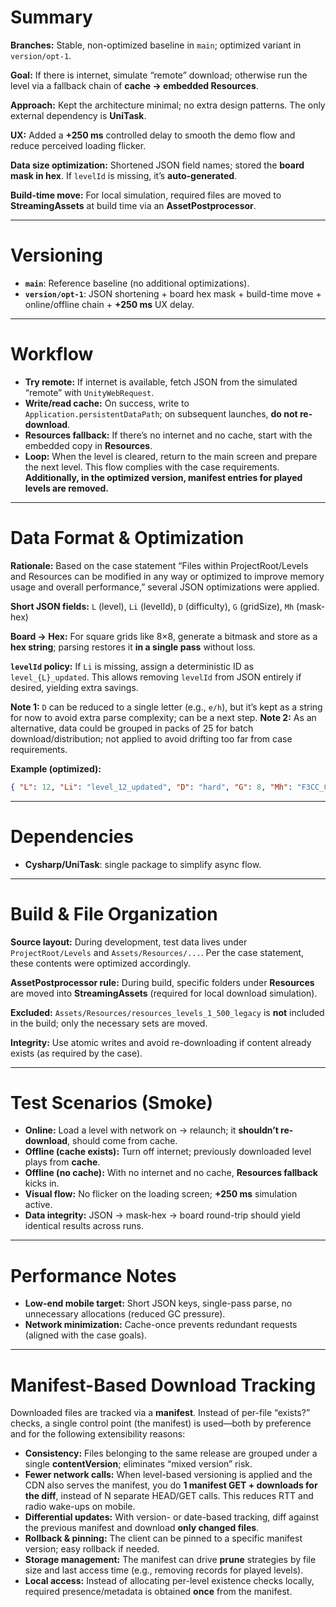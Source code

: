 # Summary

**Branches:** Stable, non-optimized baseline in `main`; optimized variant in `version/opt-1`.

**Goal:** If there is internet, simulate “remote” download; otherwise run the level via a fallback chain of **cache → embedded Resources**.

**Approach:** Kept the architecture minimal; no extra design patterns. The only external dependency is **UniTask**.

**UX:** Added a **+250 ms** controlled delay to smooth the demo flow and reduce perceived loading flicker.

**Data size optimization:** Shortened JSON field names; stored the **board mask in hex**. If `levelId` is missing, it’s **auto-generated**.

**Build-time move:** For local simulation, required files are moved to **StreamingAssets** at build time via an **AssetPostprocessor**.

---

# Versioning

* **`main`**: Reference baseline (no additional optimizations).
* **`version/opt-1`**: JSON shortening + board hex mask + build-time move + online/offline chain + **+250 ms** UX delay.

---

# Workflow

* **Try remote:** If internet is available, fetch JSON from the simulated “remote” with `UnityWebRequest`.
* **Write/read cache:** On success, write to `Application.persistentDataPath`; on subsequent launches, **do not re-download**.
* **Resources fallback:** If there’s no internet and no cache, start with the embedded copy in **Resources**.
* **Loop:** When the level is cleared, return to the main screen and prepare the next level.
  This flow complies with the case requirements. **Additionally, in the optimized version, manifest entries for played levels are removed.**

---

# Data Format & Optimization

**Rationale:** Based on the case statement “Files within ProjectRoot/Levels and Resources can be modified in any way or optimized to improve memory usage and overall performance,” several JSON optimizations were applied.

**Short JSON fields:**
`L` (level), `Li` (levelId), `D` (difficulty), `G` (gridSize), `Mh` (mask-hex)

**Board → Hex:** For square grids like 8×8, generate a bitmask and store as a **hex string**; parsing restores it **in a single pass** without loss.

**`levelId` policy:** If `Li` is missing, assign a deterministic ID as `level_{L}_updated`. This allows removing `levelId` from JSON entirely if desired, yielding extra savings.

**Note 1:** `D` can be reduced to a single letter (e.g., `e/h`), but it’s kept as a string for now to avoid extra parse complexity; can be a next step.
**Note 2:** As an alternative, data could be grouped in packs of 25 for batch download/distribution; not applied to avoid drifting too far from case requirements.

**Example (optimized):**

```json
{ "L": 12, "Li": "level_12_updated", "D": "hard", "G": 8, "Mh": "F3CC_0A7E_..." }
```

---

# Dependencies

* **Cysharp/UniTask**: single package to simplify async flow.

---

# Build & File Organization

**Source layout:** During development, test data lives under `ProjectRoot/Levels` and `Assets/Resources/...`.
Per the case statement, these contents were optimized accordingly.

**AssetPostprocessor rule:**
During build, specific folders under **Resources** are moved into **StreamingAssets** (required for local download simulation).

**Excluded:** `Assets/Resources/resources_levels_1_500_legacy` is **not** included in the build; only the necessary sets are moved.

**Integrity:** Use atomic writes and avoid re-downloading if content already exists (as required by the case).

---

# Test Scenarios (Smoke)

* **Online:** Load a level with network on → relaunch; it **shouldn’t re-download**, should come from cache.
* **Offline (cache exists):** Turn off internet; previously downloaded level plays from **cache**.
* **Offline (no cache):** With no internet and no cache, **Resources fallback** kicks in.
* **Visual flow:** No flicker on the loading screen; **+250 ms** simulation active.
* **Data integrity:** JSON → mask-hex → board round-trip should yield identical results across runs.

---

# Performance Notes

* **Low-end mobile target:** Short JSON keys, single-pass parse, no unnecessary allocations (reduced GC pressure).
* **Network minimization:** Cache-once prevents redundant requests (aligned with the case goals).

---

# Manifest-Based Download Tracking

Downloaded files are tracked via a **manifest**. Instead of per-file “exists?” checks, a single control point (the manifest) is used—both by preference and for the following extensibility reasons:

* **Consistency:** Files belonging to the same release are grouped under a single **contentVersion**; eliminates “mixed version” risk.
* **Fewer network calls:** When level-based versioning is applied and the CDN also serves the manifest, you do **1 manifest GET + downloads for the diff**, instead of N separate HEAD/GET calls. This reduces RTT and radio wake-ups on mobile.
* **Differential updates:** With version- or date-based tracking, diff against the previous manifest and download **only changed files**.
* **Rollback & pinning:** The client can be pinned to a specific manifest version; easy rollback if needed.
* **Storage management:** The manifest can drive **prune** strategies by file size and last access time (e.g., removing records for played levels).
* **Local access:** Instead of allocating per-level existence checks locally, required presence/metadata is obtained **once** from the manifest.

